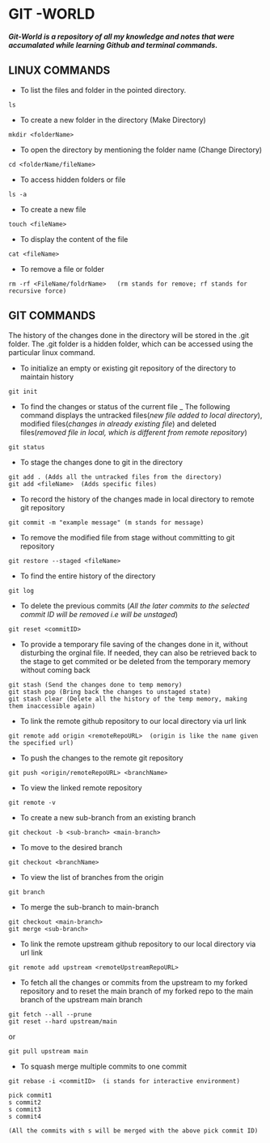 # GIT -WORLD
***Git-World is a repository of all my knowledge and notes that were accumalated while learning Github and terminal commands.***


## LINUX COMMANDS

- To list the files and folder in the pointed directory.

```
ls
```
- To create a new folder in the directory (Make Directory)

```
mkdir <folderName>  
```

- To open the directory by mentioning the folder name (Change Directory) 

```
cd <folderName/fileName> 
```

- To access hidden folders or file

```
ls -a
```

- To create a new file

```
touch <fileName> 
```

- To display the content of the file

```
cat <fileName> 
```

- To remove a file or folder 

```
rm -rf <FileName/foldrName>   (rm stands for remove; rf stands for recursive force)
```


## GIT COMMANDS

The history of the changes done in the directory will be stored in the .git folder.
The .git folder is a hidden folder, which can be accessed using the particular linux command.

- To initialize an empty or existing git repository of the directory to maintain history

```
git init
```

- To find the changes or status of the current file 
    _ The following command displays the untracked files(_new file added to local directory_), modified files(_changes in already existing file_) and deleted files(_removed file in local, which is different from remote repository_)

```
git status
```
- To stage the changes done to git in the directory

```
git add . (Adds all the untracked files from the directory)
git add <fileName>  (Adds specific files)
```

-   To record the history of the changes made in local directory to remote git repository

```
git commit -m "example message" (m stands for message)
```

-   To remove the modified file from stage without committing to git repository

```
git restore --staged <fileName> 
```

- To find the entire history of the directory

```
git log
```

- To delete the previous commits (_All the later commits to the selected commit ID will be removed i.e will be unstaged_)

```
git reset <commitID> 
```

- To provide a temporary file saving of the changes done in it, without disturbing the orginal file. If needed, they can also be retrieved back to the stage to get commited or be deleted from the temporary memory without coming back

```
git stash (Send the changes done to temp memory)
git stash pop (Bring back the changes to unstaged state)
git stash clear (Delete all the history of the temp memory, making them inaccessible again)
```

- To link the remote github repository to our local directory via url link

```
git remote add origin <remoteRepoURL>  (origin is like the name given the specified url)
```

- To push the changes to the remote git repository

```
git push <origin/remoteRepoURL> <branchName> 
```

- To view the linked remote repository

```
git remote -v
```

- To create a new sub-branch from an existing branch

```
git checkout -b <sub-branch> <main-branch> 
```

- To move to the desired branch

```
git checkout <branchName> 
```

- To view the list of branches from the origin 

```
git branch
```

- To merge the sub-branch to main-branch

```
git checkout <main-branch> 
git merge <sub-branch> 
```

- To link the remote upstream github repository to our local directory via url link

```
git remote add upstream <remoteUpstreamRepoURL> 
```

- To fetch all the changes or commits from the upstream to my forked repository and to reset the main branch of my forked repo to the main branch of the upstream main branch

```
git fetch --all --prune
git reset --hard upstream/main
```
or 

```
git pull upstream main
```

- To squash merge multiple commits to one commit

```
git rebase -i <commitID>  (i stands for interactive environment)

pick commit1
s commit2
s commit3
s commit4

(All the commits with s will be merged with the above pick commit ID)
```










